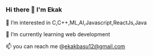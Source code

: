 ### Hi there 👋 I'm Ekak
 👀 I’m interested in C,C++,ML,AI,Javascript,ReactJs,Java

  🌱 I’m currently learning web development

 📫 you can reach me @ekakbasu12@gmail.com

<!--
**ebro125/ebro125** is a ✨ _special_ ✨ repository because its `README.md` (this file) appears on your GitHub profile.

Here are some ideas to get you started:
-->

